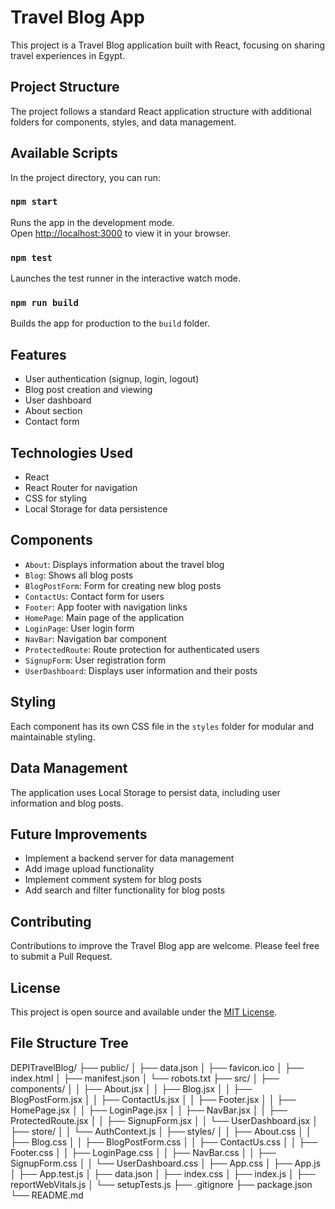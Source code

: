 # Travel Blog App

This project is a Travel Blog application built with React, focusing on sharing travel experiences in Egypt.

## Project Structure

The project follows a standard React application structure with additional folders for components, styles, and data management.

## Available Scripts

In the project directory, you can run:

### `npm start`

Runs the app in the development mode.\
Open [http://localhost:3000](http://localhost:3000) to view it in your browser.

### `npm test`

Launches the test runner in the interactive watch mode.

### `npm run build`

Builds the app for production to the `build` folder.

## Features

- User authentication (signup, login, logout)
- Blog post creation and viewing
- User dashboard
- About section
- Contact form

## Technologies Used

- React
- React Router for navigation
- CSS for styling
- Local Storage for data persistence

## Components

- `About`: Displays information about the travel blog
- `Blog`: Shows all blog posts
- `BlogPostForm`: Form for creating new blog posts
- `ContactUs`: Contact form for users
- `Footer`: App footer with navigation links
- `HomePage`: Main page of the application
- `LoginPage`: User login form
- `NavBar`: Navigation bar component
- `ProtectedRoute`: Route protection for authenticated users
- `SignupForm`: User registration form
- `UserDashboard`: Displays user information and their posts

## Styling

Each component has its own CSS file in the `styles` folder for modular and maintainable styling.

## Data Management

The application uses Local Storage to persist data, including user information and blog posts.

## Future Improvements

- Implement a backend server for data management
- Add image upload functionality
- Implement comment system for blog posts
- Add search and filter functionality for blog posts

## Contributing

Contributions to improve the Travel Blog app are welcome. Please feel free to submit a Pull Request.

## License

This project is open source and available under the [MIT License](LICENSE).

## File Structure Tree

DEPITravelBlog/
├── public/
│   ├── data.json
│   ├── favicon.ico
│   ├── index.html
│   ├── manifest.json
│   └── robots.txt
├── src/
│   ├── components/
│   │   ├── About.jsx
│   │   ├── Blog.jsx
│   │   ├── BlogPostForm.jsx
│   │   ├── ContactUs.jsx
│   │   ├── Footer.jsx
│   │   ├── HomePage.jsx
│   │   ├── LoginPage.jsx
│   │   ├── NavBar.jsx
│   │   ├── ProtectedRoute.jsx
│   │   ├── SignupForm.jsx
│   │   └── UserDashboard.jsx
│   ├── store/
│   │   └── AuthContext.js
│   ├── styles/
│   │   ├── About.css
│   │   ├── Blog.css
│   │   ├── BlogPostForm.css
│   │   ├── ContactUs.css
│   │   ├── Footer.css
│   │   ├── LoginPage.css
│   │   ├── NavBar.css
│   │   ├── SignupForm.css
│   │   └── UserDashboard.css
│   ├── App.css
│   ├── App.js
│   ├── App.test.js
│   ├── data.json
│   ├── index.css
│   ├── index.js
│   ├── reportWebVitals.js
│   └── setupTests.js
├── .gitignore
├── package.json
└── README.md